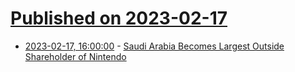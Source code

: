 # [Published on 2023-02-17](index.md)

* [2023-02-17, 16:00:00](https://games.slashdot.org/story/23/02/17/1354256/saudi-arabia-becomes-largest-outside-shareholder-of-nintendo?utm_source=rss1.0mainlinkanon&utm_medium=feed) - [Saudi Arabia Becomes Largest Outside Shareholder of Nintendo](https://games.slashdot.org/story/23/02/17/1354256/saudi-arabia-becomes-largest-outside-shareholder-of-nintendo?utm_source=rss1.0mainlinkanon&utm_medium=feed)
